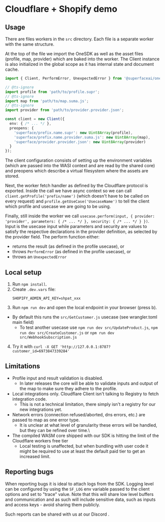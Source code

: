 # Cloudflare + Shopify demo

## Usage

There are files workers in the `src` directory. Each file is a separate worker with the same structure.

At the top of the file we import the OneSDK as well as the asset files (profile, map, provider) which are baked into the worker. The Client instance is also initialized in the global scope as it has internal state and document cache.

```ts
import { Client, PerformError, UnexpectedError } from '@superfaceai/one-sdk/cloudflare';

// @ts-ignore
import profile from 'path/to/profile.supr';
// @ts-ignore
import map from 'path/to/map.suma.js';
// @ts-ignore
import provider from 'path/to/provider.provider.json';

const client = new Client({
  env: { /* ... */ },
  preopens: {
    'superface/prefix.name.supr': new Uint8Array(profile),
    'superface/prefix.name.provider.suma.js': new Uint8Array(map),
    'superface/provider.provider.json': new Uint8Array(provider)
  }
});
```

The client configuration consists of setting up the environment variables (which are passed into the WASI context and are read by the shared core) and preopens which describe a virtual filesystem where the assets are stored.

Next, the worker fetch handler as defined by the Cloudflare protocol is exported. Inside the call we have async context so we can call `client.getProfile('prefix/name')` (which doesn't have to be called on every request) and `profile.getUseCase('UsecaseName')` to tell the client which profile and usecase we are going to be using.

Finally, still inside the worker we call `usecase.perform(input, { provider: 'provider', parameters: { /* ... */ }, security: { /* ... */ } })`. Input is the usecase input while parameters and security are values to satisfy the respective declarations in the provider definition, as selected by the provider field. The perform function either:
* returns the result (as defined in the profile usecase), or
* throws `PerformError` (as defined in the profile usecase), or
* throws an `UnexpectedError`

## Local setup

1. Run `npm install`.
2. Create `.dev.vars` file:
	```
	SHOPIFY_ADMIN_API_KEY=shpat_xxx
	```
3. Run `npm run dev` and open the local endpoint in your browser (press b).
  - By default this runs the `src/GetCustomer.js` usecase (see wrangler.toml main field)
	- To test another usecase use `npm run dev src/UpdateProduct.js`, `npm run dev src/CreateCustomer.js` or `npm run dev src/WebhookSubscription.js`
4. Try it with `curl -X GET 'http://127.0.0.1:8787?customer_id=6973847339284'`

## Limitations

- Profile input and result validation is disabled.
  - In later releases the core will be able to validate inputs and output of the map to make sure they adhere to the profile.
- Local integrations only. Cloudflare Client isn't talking to Registry to fetch integration code.
  - This is not a technical limitation, there simply isn't a registry for our new integrations yet.
- Network errors (connection refused/aborted, dns errors, etc.) are passed to map as one error type.
  - It is unclear at what level of granularity these errors will be handled, but they can be refined over time.\
- The compiled WASM core shipped with our SDK is hitting the limit of the Cloudflare workers free tier
  - Local testing is unaffected, but when bundling with user code it might be required to use at least the default paid tier to get an increased limit.

## Reporting bugs

When reporting bugs it is ideal to attach logs from the SDK. Logging level can be configured by using the `SF_LOG` env variable passed to the client options and set to "trace" value. Note that this will share low level buffers and communication and as such will include sensitive data, such as inputs and access keys - avoid sharing them publicly.

Such reports can be shared with us at our Discord <discord link here pls>.

